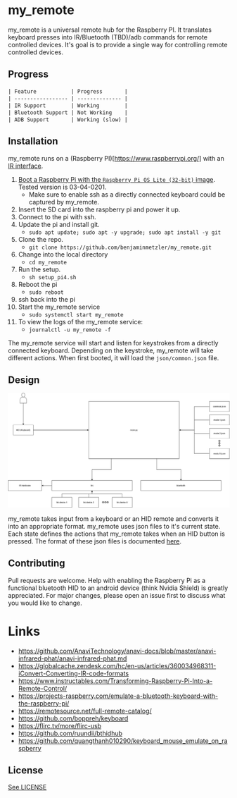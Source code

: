# my_remote

my_remote is a universal remote hub for the Raspberry PI.  It translates keyboard presses into IR/Bluetooth (TBD)/adb commands for remote controlled devices.  It's goal is to provide a single way for controlling remote controlled devices.

## Progress

```text
| Feature           | Progress       |
| ----------------- | -------------- |
| IR Support        | Working        |
| Bluetooth Support | Not Working    |
| ADB Support       | Working (slow) |

```


## Installation

my_remote runs on a (Raspberry PI)[https://www.raspberrypi.org/] with an [IR interface](https://www.crowdsupply.com/anavi-technology/infrared-phat).

1. [Boot a Raspberry Pi with the `Raspberry Pi OS Lite (32-bit)` image](https://www.raspberrypi.org/documentation/installation/installing-images/). Tested version is 03-04-0201.
    * Make sure to enable ssh as a directly connected keyboard could be captured by my_remote.
1. Insert the SD card into the raspberry pi and power it up.
1. Connect to the pi with ssh.
1. Update the pi and install git.
    * `sudo apt update; sudo apt -y upgrade; sudo apt install -y git`
1. Clone the repo.
    * `git clone https://github.com/benjaminmetzler/my_remote.git`
1. Change into the local directory
    * `cd my_remote`
1. Run the setup.
    * `sh setup_pi4.sh`
1. Reboot the pi
    * `sudo reboot`
1. ssh back into the pi
1. Start the my_remote service
    * `sudo systemctl start my_remote`
1. To view the logs of the my_remote service:
    * `journalctl -u my_remote -f`

The my_remote service will start and listen for keystrokes from a directly connected keyboard.  Depending on the keystroke, my_remote will take different actions.  When first booted, it will load the `json/common.json` file.

## Design

![Architecture Diagram](documentation/MR_Diagram.png)

my_remote takes input from a keyboard or an HID remote and converts it into an appropriate format.  my_remote uses json files to it's current state. Each state defines the actions that my_remote takes when an HID button is pressed.  The format of these json files is documented [here](documentation/json_format.md).

## Contributing

Pull requests are welcome. Help with enabling the Raspberry Pi as a functional bluetooth HID to an android device (think Nvidia Shield) is greatly appreciated.  For major changes, please open an issue first to discuss what you would like to change.

# Links

* https://github.com/AnaviTechnology/anavi-docs/blob/master/anavi-infrared-phat/anavi-infrared-phat.md
* https://globalcache.zendesk.com/hc/en-us/articles/360034968311-iConvert-Converting-IR-code-formats
* https://www.instructables.com/Transforming-Raspberry-Pi-Into-a-Remote-Control/
* https://projects-raspberry.com/emulate-a-bluetooth-keyboard-with-the-raspberry-pi/
* https://remotesource.net/full-remote-catalog/
* https://github.com/boppreh/keyboard
* https://flirc.tv/more/flirc-usb
* https://github.com/ruundii/bthidhub
* https://github.com/quangthanh010290/keyboard_mouse_emulate_on_raspberry

## License

[See LICENSE](https://github.com/benjaminmetzler/my_remote/blob/main/LICENSE)
